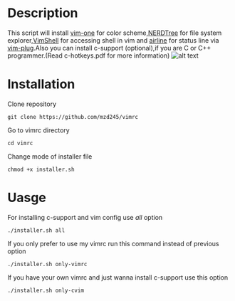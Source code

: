 # Description
This script will install [vim-one](https://github.com/rakr/vim-one) for color scheme,[NERDTree](https://github.com/scrooloose/nerdtree) for file system explorer,[VimShell](https://github.com/Shougo/vimshell.vim) for accessing shell in vim and [airline](https://github.com/vim-airline/vim-airline) for status line via [vim-plug](https://github.com/junegunn/vim-plug).Also you can install c-support (optional),if you are C or C++ programmer.(Read c-hotkeys.pdf for more information)
![alt text](https://raw.githubusercontent.com/mzd245/vimrc/master/example.png)

# Installation
Clone repository 
```
git clone https://github.com/mzd245/vimrc
```
Go to vimrc directory 
```
cd vimrc
```
Change mode of installer file
```
chmod +x installer.sh
```
# Uasge
For installing c-support and vim config use *all* option 
```
./installer.sh all
```
If you only prefer to use my vimrc run this command instead of previous option
```
./installer.sh only-vimrc
```
If you have your own vimrc and just wanna install c-support use this option 
```
./installer.sh only-cvim
```
